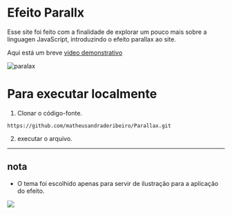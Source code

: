 # Efeito Parallx

Esse site foi feito com a finalidade de explorar um pouco mais sobre a linguagen JavaScript, introduzindo o efeito parallax ao site.

Aqui está um breve [video demonstrativo](https://www.linkedin.com/feed/update/urn:li:activity:7023774420334698496/)

![paralax](https://i.im.ge/2023/01/25/sz1qsh.paralax.png)

# Para executar localmente
1. Clonar o código-fonte.
```
https://github.com/matheusandraderibeiro/Parallax.git
```
2. executar o arquivo.

---
## nota
- O tema foi escolhido apenas para servir de ilustração para a aplicação do efeito.

![](https://i.im.ge/2023/01/25/sz1Pm0.Bioshock-Collection-Google-Chrome-2023-01-24-19-24-40-AdobeExpress.gif)